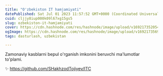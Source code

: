 ```yaml
---
title: "O'zbekiston IT hamjamiyati"
datePublished: Sat Jul 01 2023 11:57:52 GMT+0000 (Coordinated Universal Time)
cuid: cljjy8iup000k09l67xg15gs5
slug: ozbekiston-it-hamjamiyati
cover: https://cdn.hashnode.com/res/hashnode/image/upload/v1692173520540/037c48d8-1412-449f-a41e-0c2428684d45.png
ogImage: https://cdn.hashnode.com/res/hashnode/image/upload/v1692173569365/42da1c12-900c-4b5c-83b6-c216818af8e1.png
tags: dasturlash, uzbekistan

---
```


Zamonaviy kasblarni bepul o'rganish imkonini beruvchi ma'lumotlar to'plami.

✨ https://github.com/SHakhzodTojiyev/ITC